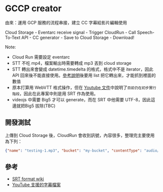 # GCCP creator

由來：運用 GCP 服務的流程串接，建立 CC 字幕給影片編輯使用

Cloud Storage - Eventarc receive signal - Trigger CloudRun - Call Speech-To-Text API - CC generator - Save to Cloud Storage - Download!

Note:
- Cloud Run 需要設定 eventarc
- STT 不吃 mp4，檔案輸出時需要轉成 mp3 丟到 cloud storage 
- STT 轉出來會變成 datetime.timedelta 的格式，格式中不是 iterator，因此 API 回來後不能直接使用。[參考說明](https://stackoverflow.com/questions/3790848/fastest-way-to-convert-an-iterator-to-a-list)後要用 list 把它轉出來，才能抓到裡面的數值
- 原本打算用 WebVTT 格式操作，但在 [Youtube 文件](https://support.google.com/youtube/answer/2734698?hl=zh-Hant#zippy=%2C%E5%9F%BA%E6%9C%AC%E6%AA%94%E6%A1%88%E6%A0%BC%E5%BC%8F%2C%E9%80%B2%E9%9A%8E%E6%AA%94%E6%A1%88%E6%A0%BC%E5%BC%8F)中說明了`目前仍在初步實行階段`，因此在此專案中則是用 SRT 作為使用。
- videojs 中需要 Big5 才可以 generate，而在 SRT 中他需要 UTF-8，因此這邊就把Big5 拔除(TBC)

## 開發測試

上傳到 Cloud Storage 後，CloudRun 會收到訊號，內容很多，整理完主要使用為下列：

```json
{"name": "testing-1.mp3", "bucket": "my-bucket", "contentType": "audio/mpeg"}
```

## 參考

- [SRT format wiki](https://en.wikipedia.org/wiki/SubRip#SubRip_text_file_format)
- [YouTube 支援的字幕檔案](https://support.google.com/youtube/answer/2734698?hl=zh-Hant#zippy=%2C%E5%9F%BA%E6%9C%AC%E6%AA%94%E6%A1%88%E6%A0%BC%E5%BC%8F%2C%E9%80%B2%E9%9A%8E%E6%AA%94%E6%A1%88%E6%A0%BC%E5%BC%8F)
